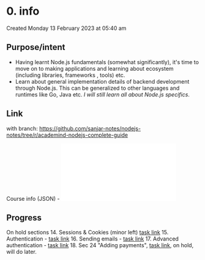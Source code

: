 # 0. info
Created Monday 13 February 2023 at 05:40 am

## Purpose/intent
- Having learnt Node.js fundamentals (somewhat significantly), it's time to move on to making applications and learning about ecosystem (including libraries, frameworks , tools) etc.
- Learn about general implementation details of backend development through Node.js. This can be generalized to other languages and runtimes like Go, Java etc. *I will still learn all about Node.js specifics*.


## Link
with branch: https://github.com/sanjar-notes/nodejs-notes/tree/r/academind-nodejs-complete-guide

Course info (JSON) - ![](/assets/nodejs-complete-guide-all.json)

## Progress
On hold sections
14. Sessions & Cookies (minor left) [task link](https://height.app/OitGt6StRG/T-61)
15. Authentication - [task link](https://height.app/OitGt6StRG/T-93)
16. Sending emails - [task link](https://height.app/OitGt6StRG/T-99)
17. Advanced authentication - [task link](https://height.app/OitGt6StRG/T-101)
18. Sec 24 "Adding payments", [task link](https://height.app/OitGt6StRG/T-213), on hold, will do later.